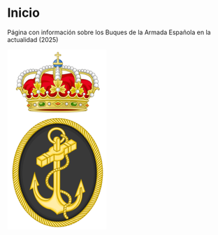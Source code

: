 # Inicio
Página con información sobre los Buques de la Armada Española en la actualidad (2025)

<img src="img/logoArmada.png" width=45%></img>
